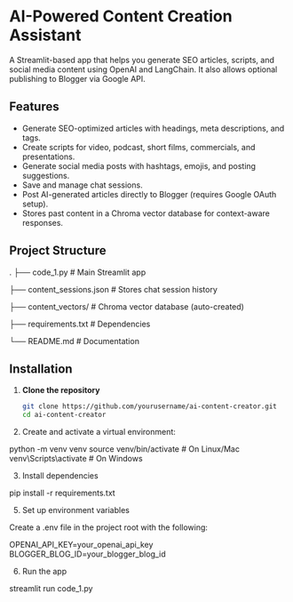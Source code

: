 # AI-Powered Content Creation Assistant

A Streamlit-based app that helps you generate SEO articles, scripts, and social media content using OpenAI and LangChain. It also allows optional publishing to Blogger via Google API.

## Features
- Generate SEO-optimized articles with headings, meta descriptions, and tags.
- Create scripts for video, podcast, short films, commercials, and presentations.
- Generate social media posts with hashtags, emojis, and posting suggestions.
- Save and manage chat sessions.
- Post AI-generated articles directly to Blogger (requires Google OAuth setup).
- Stores past content in a Chroma vector database for context-aware responses.

## Project Structure
.
├── code_1.py # Main Streamlit app

├── content_sessions.json # Stores chat session history

├── content_vectors/ # Chroma vector database (auto-created)

├── requirements.txt # Dependencies

└── README.md # Documentation


## Installation

1. **Clone the repository**
   ```bash
   git clone https://github.com/yourusername/ai-content-creator.git
   cd ai-content-creator
   
2. Create and activate a virtual environment:

python -m venv venv
source venv/bin/activate   # On Linux/Mac
venv\Scripts\activate      # On Windows

3. Install dependencies
   
pip install -r requirements.txt

5. Set up environment variables

Create a .env file in the project root with the following:

OPENAI_API_KEY=your_openai_api_key
BLOGGER_BLOG_ID=your_blogger_blog_id

6. Run the app

streamlit run code_1.py





